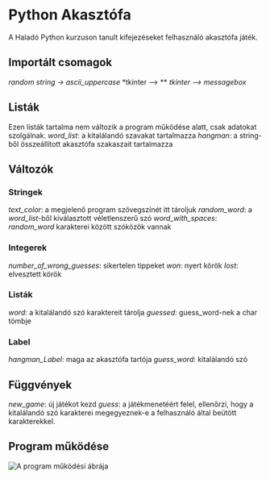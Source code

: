 # Python Akasztófa
A Haladó Python kurzuson tanult kifejezéseket felhasználó akasztófa játék.
## Importált csomagok
*random*
*string -> ascii_uppercase*
*tkinter –> **
*tkinter –> messagebox*
## Listák
Ezen listák tartalma nem változik a program működése alatt, csak adatokat szolgálnak.
*word_list*: a kitalálandó szavakat tartalmazza
*hangman*: a string-ből összeállított akasztófa szakaszait tartalmazza
## Változók
### Stringek
*text_color*: a megjelenő program szövegszínét itt tároljuk
*random_word*: a *word_list*-ből kiválasztott véletlenszerű szó
*word_with_spaces*: *random_word* karakterei között szóközök vannak
### Integerek
*number_of_wrong_guesses*: sikertelen tippeket
*won*: nyert körök
*lost*: elvesztett körök
### Listák
*word*: a kitalálandó szó karaktereit tárolja
*guessed*: guess_word-nek a char tömbje
### Label
*hangman_Label*: maga az akasztófa tartója
*guess_word*: kitalálandó szó
## Függvények
*new_game*: új játékot kezd
*guess*: a játékmenetéért felel, ellenőrzi, hogy a kitalálandó szó karakterei
megegyeznek-e a felhasználó által beütött karakterekkel.
## Program működése
![A program működési ábrája]()
